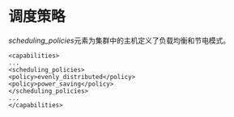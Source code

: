 # 调度策略

*scheduling\_policies*元素为集群中的主机定义了负载均衡和节电模式。

             
    <capabilities>
    ...
    <scheduling_policies>
    <policy>evenly_distributed</policy>
    <policy>power_saving</policy>
    </scheduling_policies>
    ...
    </capabilities>         
             
          

